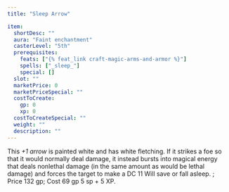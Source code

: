 ```yaml
---
title: "Sleep Arrow"

item:
  shortDesc: ""
  aura: "Faint enchantment"
  casterLevel: "5th"
  prerequisites:
    feats: ["{% feat_link craft-magic-arms-and-armor %}"]
    spells: ["_sleep_"]
    special: []
  slot: ""
  marketPrice: 0
  marketPriceSpecial: ""
  costToCreate:
    gp: 0
    xp: 0
  costToCreateSpecial: ""
  weight: ""
  description: ""
---
```

This _+1 arrow_ is painted white and has white fletching. If it strikes a foe so that it would normally deal damage, it instead bursts into magical energy that deals nonlethal damage (in the same amount as would be lethal damage) and forces the target to make a DC 11 Will save or fall asleep.
; Price 132 gp; Cost 69 gp 5 sp + 5 XP.

